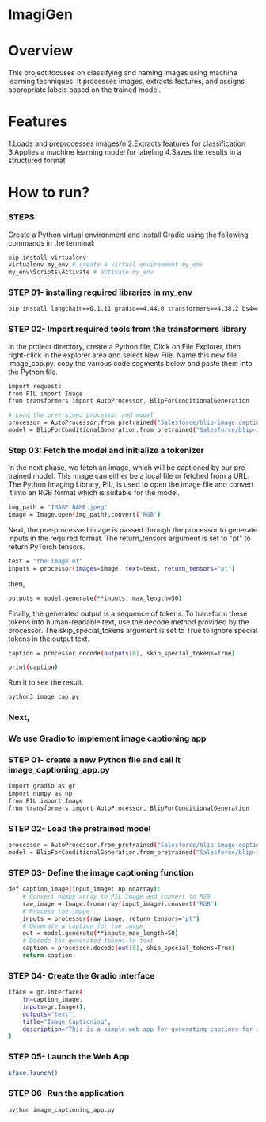 # ImagiGen

# Overview 
This project focuses on classifying and naming images using machine learning techniques. It processes images, extracts features, and assigns appropriate labels based on the trained model.

# Features
 1.Loads and preprocesses images/n
 2.Extracts features for classification
 3.Applies a machine learning model for labeling
 4.Saves the results in a structured format

# How to run?
### STEPS:

Create a Python virtual environment and install Gradio using the following commands in the terminal:

```bash
pip install virtualenv 
virtualenv my_env # create a virtual environment my_env
my_env\Scripts\Activate # activate my_env
```
### STEP 01- installing required libraries in my_env

```bash
pip install langchain==0.1.11 gradio==4.44.0 transformers==4.38.2 bs4==0.0.2 requests==2.31.0 torch==2.2.1
```

### STEP 02- Import required tools from the transformers library

In the project directory, create a Python file, Click on File Explorer, then right-click in the explorer area and select New File. Name this new file image_cap.py. copy the various code segments below and paste them into the Python file.

```bash
import requests
from PIL import Image
from transformers import AutoProcessor, BlipForConditionalGeneration

# Load the pretrained processor and model
processor = AutoProcessor.from_pretrained("Salesforce/blip-image-captioning-base")
model = BlipForConditionalGeneration.from_pretrained("Salesforce/blip-image-captioning-base")
```


### Step 03: Fetch the model and initialize a tokenizer

In the next phase, we fetch an image, which will be captioned by our pre-trained model. This image can either be a local file or fetched from a URL. The Python Imaging Library, PIL, is used to open the image file and convert it into an RGB format which is suitable for the model.

```bash
img_path = "IMAGE NAME.jpeg"
image = Image.open(img_path).convert('RGB')
```

Next, the pre-processed image is passed through the processor to generate inputs in the required format. The return_tensors argument is set to "pt" to return PyTorch tensors.

```bash
text = "the image of"
inputs = processor(images=image, text=text, return_tensors="pt")
```

then,
```bash
outputs = model.generate(**inputs, max_length=50)
```
Finally, the generated output is a sequence of tokens. To transform these tokens into human-readable text, use the decode method provided by the processor. The skip_special_tokens argument is set to True to ignore special tokens in the output text.

```bash
caption = processor.decode(outputs[0], skip_special_tokens=True)

print(caption)
```

Run it to see the result.
```bash
python3 image_cap.py
```

### Next,
### We use Gradio to implement image captioning app 

### STEP 01- create a new Python file and call it image_captioning_app.py

```bash
import gradio as gr
import numpy as np
from PIL import Image
from transformers import AutoProcessor, BlipForConditionalGeneration
```

### STEP 02- Load the pretrained model

```bash
processor = AutoProcessor.from_pretrained("Salesforce/blip-image-captioning-base")
model = BlipForConditionalGeneration.from_pretrained("Salesforce/blip-image-captioning-base")
```

### STEP 03- Define the image captioning function

```bash
def caption_image(input_image: np.ndarray):
    # Convert numpy array to PIL Image and convert to RGB
    raw_image = Image.fromarray(input_image).convert('RGB')
    # Process the image
    inputs = processor(raw_image, return_tensors="pt")
    # Generate a caption for the image
    out = model.generate(**inputs,max_length=50)
    # Decode the generated tokens to text
    caption = processor.decode(out[0], skip_special_tokens=True)
    return caption
```

### STEP 04- Create the Gradio interface

```bash
iface = gr.Interface(
    fn=caption_image, 
    inputs=gr.Image(), 
    outputs="text",
    title="Image Captioning",
    description="This is a simple web app for generating captions for images using a trained model."
)
```

### STEP 05- Launch the Web App

```bash
iface.launch()
```

### STEP 06-  Run the application

```bash
python image_captioning_app.py
```





